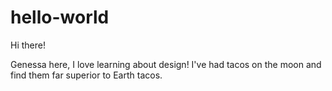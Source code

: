# hello-world

Hi there!

Genessa here, I love learning about design!
I've had tacos on the moon and find them far superior to Earth tacos.

